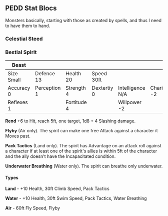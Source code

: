 ## PEDD Stat Blocs

Monsters basically, starting with those as created by spells, and thus I need to have them to hand.

### Celestial Steed

### Bestial Spirit

| Beast | | | | | |
| --- | --- | --- | --- | --- | --- 
| Size Small | Defence 13 | Health 20 | Speed 30ft |
| Accuracy 0 | Perception 1 | Strength 4 | Dextertiy 0 | Intelligence N/A | Charisma -2 |
| Reflexes 1| | Fortitude 4 | | Willpower -2 |

**Rend** +6 to Hit, reach 5ft, one target, 1d8 + 4 Slashing damage.

**Flyby** (Air only). The spirit can make one free Attack against a character it Moves past.

**Pack Tactics** (Land only). The spirit has Advantage on an attack roll against a character if at least one of the spirit's allies is within 5ft of the character and the ally doesn't have the Incapacitated condition.

**Underwater Breathing** (Water only). The spirit can breathe only underwater.

#### Types
**Land** - +10 Health, 30ft Climb Speed, Pack Tactics

**Water** - +10 Health, 30ft Swim Speed, Pack Tactics, Water Breathing

**Air** - 60ft Fly Speed, Flyby